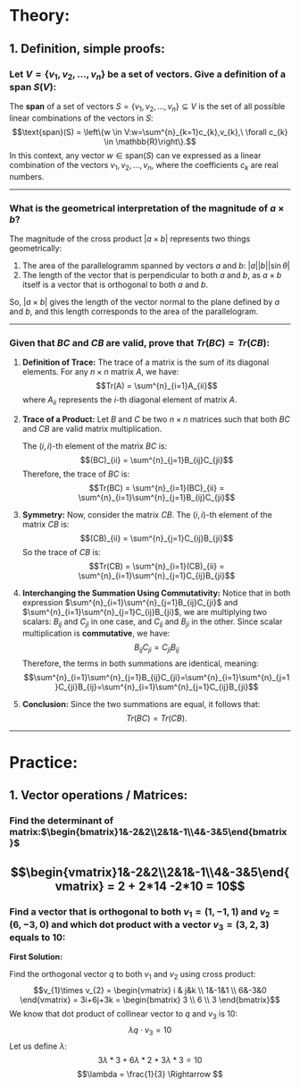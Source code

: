 # Theory:

## 1. Definition, simple proofs:

### Let $V = \{v_{1},v_{2},...,v_{n}\}$ be a set of vectors. Give a definition of a span $S(V)$:

The **span** of a set of vectors $S = \{v_{1},v_{2},...,v_{n}\} \subseteq V$ is the set of all possible linear combinations of the vectors in $S$:
$$\text{span}(S) = \left\{w \in V:w=\sum^{n}_{k=1}c_{k},v_{k},\ \forall c_{k} \in \mathbb{R}\right\}.$$
In this context, any vector $w \in \text{span}(S)$ can ve expressed as a linear combination of the vectors $v_{1},v_{2},...,v_{n}$, where the coefficients $c_{k}$ are real numbers.

---
### What is the geometrical interpretation of the magnitude of $a \times b$?

The magnitude of the cross product $|a \times b|$ represents two things geometrically:

1. The area of the parallelogramm spanned by vectors $a$ and $b$: $|a||b||\sin \theta|$
2. The length of the vector that is perpendicular to both $a$ and $b$, as $a \times b$ itself is a vector that is orthogonal to both $a$ and $b$.

So, $|a \times b|$ gives the length of the vector normal to the plane defined by $a$ and $b$, and this length corresponds to the area of the parallelogram.

---
### Given that $BC$ and $CB$ are valid, prove that $Tr(BC) = Tr(CB)$:

1.  **Definition of Trace:** The trace of a matrix is the sum of its diagonal elements. For any $n \times n$ matrix $A$, we have:$$Tr(A) = \sum^{n}_{i=1}A_{ii}$$where $A_{ii}$ represents the $i$-th diagonal element of matrix $A$.
2. **Trace of a Product:** Let $B$ and $C$ be two $n \times n$ matrices such that both $BC$ and $CB$ are valid matrix multiplication.
   
   The $(i,i)$-th element of the matrix $BC$ is: $$(BC)_{ii} = \sum^{n}_{j=1}B_{ij}C_{ji}$$Therefore, the trace of $BC$ is:$$Tr(BC) = \sum^{n}_{i=1}(BC)_{ii} = \sum^{n}_{i=1}\sum^{n}_{j=1}B_{ij}C_{ji}$$
3. **Symmetry:** Now, consider the matrix $CB$. The $(i,i)$-th element of the matrix $CB$ is:$$(CB)_{ii} = \sum^{n}_{j=1}C_{ij}B_{ji}$$So the trace of $CB$ is:$$Tr(CB) = \sum^{n}_{i=1}(CB)_{ii} = \sum^{n}_{i=1}\sum^{n}_{j=1}C_{ij}B_{ji}$$
4. **Interchanging the Summation Using Commutativity:** Notice that in both expression $\sum^{n}_{i=1}\sum^{n}_{j=1}B_{ij}C_{ji}$ and $\sum^{n}_{i=1}\sum^{n}_{j=1}C_{ij}B_{ji}$, we are multiplying two scalars: $B_{ij}$ and $C_{ji}$ in one case, and $C_{ij}$ and $B_{ji}$ in the other. Since scalar multiplication is **commutative**, we have:$$B_{ij}C_{ji} = C_{ji}B_{ij}$$Therefore, the terms in both summations are identical, meaning:$$\sum^{n}_{i=1}\sum^{n}_{j=1}B_{ij}C_{ji}=\sum^{n}_{i=1}\sum^{n}_{j=1}C_{ji}B_{ij}=\sum^{n}_{i=1}\sum^{n}_{j=1}C_{ij}B_{ji}$$
5. **Conclusion:** Since the two summations are equal, it follows that:$$Tr(BC) = Tr(CB).$$
---
# Practice:

## 1. Vector operations / Matrices:

### Find the determinant of matrix:$\begin{bmatrix}1&-2&2\\2&1&-1\\4&-3&5\end{bmatrix}$

$$\begin{vmatrix}1&-2&2\\2&1&-1\\4&-3&5\end{vmatrix} = 2 + 2*14 -2*10 = 10$$
---
### Find a vector that is orthogonal to both $v_{1} = (1,-1,1)$ and $v_{2} = (6,-3,0)$ and which dot product with a vector $v_{3}= (3,2,3)$ equals to 10:

**First Solution:**

Find the orthogonal vector $q$ to both $v_1$ and $v_{2}$ using cross product:
$$v_{1}\times v_{2} = \begin{vmatrix}
i & j&k \\ 1&-1&1 \\ 6&-3&0
\end{vmatrix} = 3i+6j+3k = \begin{bmatrix}
3 \\ 6 \\ 3
\end{bmatrix}$$
We know that dot product of collinear vector to $q$ and $v_{3}$ is 10:
$$\lambda q \cdot v_{3} = 10$$
Let us define $\lambda$:
$$3\lambda *3 + 6\lambda*2 +3\lambda * 3 = 10$$
$$\lambda = \frac{1}{3} \Rightarrow $$
